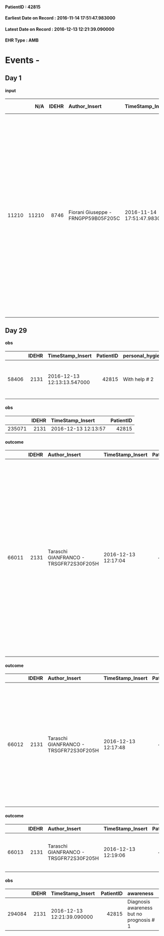 
#### PatientID : 42815
#### Earliest Date on Record : 2016-11-14 17:51:47.983000
#### Latest Date on Record : 2016-12-13 12:21:39.090000
#### EHR Type : AMB

# Events - 

## Day 1

#### input
|       |    N/A |   IDEHR | Author_Insert                       | TimeStamp_Insert           | EHRType   |   PatientID |   IDDigitalSignDocument | persone_vicine   |   Unnamed: 0_x.1 |   IDANAMNESI_SOCIALE | Patient   | FamigliaAltro   | Paziente_T   | FamigliaAltro_T   |   Non_Rilevabile_x.1 | Note_Non_Rilevabile_x.1   | opt_Problemi   | Note_I                                                                                                                                                                                                                                                                                                                                                                                                              | ds_note_timori                                                                                                            | chk_contr_sintomi   | chk_competenza                                 | opt_paziente_a      | opt_famiglia_a   | opt_adeguatezza   | opt_paziente_solo   | ds_note_con                                                                                                                                                                                 | opt_presente_assente   | Presenza_minori   | Caregiver_principale   | opt_capacita     | opt_necessario   | opt_presente   | opt_risorse_ec   | opt_paziente_psi   | opt_Ins_vol   | opt_paziente_ad   | opt_caregiver_ad   | opt_esenzione   | opt_inv_civile   |   ds_codice_es | Needs     | Fragility                    | opt_disponibilita_f   | opt_indennita_acc   | opt_legge   | opt_famiglia_psi   | opt_disponibilit_paz   |
|------:|-------:|--------:|:------------------------------------|:---------------------------|:----------|------------:|------------------------:|:-----------------|-----------------:|---------------------:|:----------|:----------------|:-------------|:------------------|---------------------:|:--------------------------|:---------------|:--------------------------------------------------------------------------------------------------------------------------------------------------------------------------------------------------------------------------------------------------------------------------------------------------------------------------------------------------------------------------------------------------------------------|:--------------------------------------------------------------------------------------------------------------------------|:--------------------|:-----------------------------------------------|:--------------------|:-----------------|:------------------|:--------------------|:--------------------------------------------------------------------------------------------------------------------------------------------------------------------------------------------|:-----------------------|:------------------|:-----------------------|:-----------------|:-----------------|:---------------|:-----------------|:-------------------|:--------------|:------------------|:-------------------|:----------------|:-----------------|---------------:|:----------|:-----------------------------|:----------------------|:--------------------|:------------|:-------------------|:-----------------------|
| 11210 |  11210 |    8746 | Fiorani Giuseppe - FRNGPP59B05F205C | 2016-11-14 17:51:47.983000 | AMB       |       42815 |                  552618 | N/A              |             4608 |                 2989 | Si#1      | Si#1            | No#0         | Si#1              |                    0 | NR                        | No#0           | Il pz √® informato della diagnosi e della progressione ma √® ancora dotato di un'area illusionale che lo spinge a pensare di migliorare e stabilizzare la patologia. L'ex moglie Nadia e la figlia Antonella sono preoccupate per il peggioramento e per il fatto che vive da solo. Per tale motivo la figlia Antonella,che vive a Milano,chiede il trasferimento presso l'hospice Vidas,per poterlo meglio seguire | I timori della famiglia sono legati alla solitudine del pz e al fatto che ,da qualche tempo √® pi√π stanco e sintomatico. | controllo sintomi#0 | competenza/capacit√† assistenziale caregiver#0 | Sovradimensionate#0 | Congruenti#1     | Si#1              | Si#1                | Il pz √® divorziato da anni e vive solo. Saltuariamente l'ex moglie lo va a trovare. La figlia unica Antonella ,ha 41 anni, √® cgt con due figli minori e vive a Milano in zona Primaticcio | Presente#1             | No#0              | La figlia Antonella    | Incrementabile#1 | Si#1             | No#0           | Adeguate#1       | Si#1               | No#0          | Totale#2          | Totale#2           | Si#1            | No#0             |             48 | Clinici#0 | sovraccarico assistenziale#4 | No#0                  | No#0                | No#0        | No#0               | No#0                   |


## Day 29

#### obs
|       |   IDEHR | TimeStamp_Insert           |   PatientID | personal_hygiene   | urine_elimination   | mobility      | speech            | active_diuresis     | asthenia     | motor_performance                                                                                | diet     | cognitive_state   | feces_elimination   | consumption_help   |
|------:|--------:|:---------------------------|------------:|:-------------------|:--------------------|:--------------|:------------------|:--------------------|:-------------|:-------------------------------------------------------------------------------------------------|:---------|:------------------|:--------------------|:-------------------|
| 58406 |    2131 | 2016-12-13 12:13:13.547000 |       42815 | With help # 2      | With help # 2       | With help # 2 | fluent speech # 0 | active diuresis # 0 | Moderate # 1 | 40% - Patient incapacitated, it requires continuous care, bedridden for pi√π 50% of the day # 04 | Free # 0 | Polished # 2      | With Aids # 1       | Independent # 0    |

#### obs
|        |   IDEHR | TimeStamp_Insert    |   PatientID |
|-------:|--------:|:--------------------|------------:|
| 235071 |    2131 | 2016-12-13 12:13:57 |       42815 |

#### outcome
|       |   IDEHR | Author_Insert                          | TimeStamp_Insert    |   PatientID |   IDDigitalSignDocument |   IDPAI_VIDAS | opt_problem                         |   opt_problem_num | opt_obiettivo                                                                                                                                                                                           |   opt_obiettivo_num | opt_stato_problema   |   opt_stato_problema_num | opt_interventi                                                                                                                                                                                                                                                                                                                                                                                 |   opt_interventi_num |
|------:|--------:|:---------------------------------------|:--------------------|------------:|------------------------:|--------------:|:------------------------------------|------------------:|:--------------------------------------------------------------------------------------------------------------------------------------------------------------------------------------------------------|--------------------:|:---------------------|-------------------------:|:-----------------------------------------------------------------------------------------------------------------------------------------------------------------------------------------------------------------------------------------------------------------------------------------------------------------------------------------------------------------------------------------------|---------------------:|
| 66011 |    2131 | Taraschi GIANFRANCO - TRSGFR72S30F205H | 2016-12-13 12:17:04 |       42815 |                  580940 |         68171 | Deficit in the care of s√® # 25 = 0 |                 4 | Keep the remaining capacit√ † ¬ † in taking care of s√®, helping the patient to accept their limitations, considering himself in a realistic and objective (eating, bathing, dressing, delete) # 40 = 0 |                   4 | Open Problem # 1     |                        1 | Implementation PAI - Guarantee the patient's choices based on his / her desires # 92 = 0; Implementation PAI - Replace with respect to the already compromised activities # 93 = 0; Implementation PAI - Guarantee the right privacy # 91 = 0; Implementation PAI - Help the patient in the activities in which there is still participation by maintaining a non-judgmental attitude # 94 = 0 |                    4 |

#### outcome
|       |   IDEHR | Author_Insert                          | TimeStamp_Insert    |   PatientID |   IDDigitalSignDocument |   IDPAI_VIDAS | opt_problem                                                      |   opt_problem_num | opt_obiettivo                                                                                                                                                                                        |   opt_obiettivo_num | opt_stato_problema   |   opt_stato_problema_num | opt_interventi                                                                                                                                                                                                                                                        |   opt_interventi_num |
|------:|--------:|:---------------------------------------|:--------------------|------------:|------------------------:|--------------:|:-----------------------------------------------------------------|------------------:|:-----------------------------------------------------------------------------------------------------------------------------------------------------------------------------------------------------|--------------------:|:---------------------|-------------------------:|:----------------------------------------------------------------------------------------------------------------------------------------------------------------------------------------------------------------------------------------------------------------------|---------------------:|
| 66012 |    2131 | Taraschi GIANFRANCO - TRSGFR72S30F205H | 2016-12-13 12:17:48 |       42815 |                  580942 |         68172 | Impaired mobility † ¬ / limitation of physical movement # 27 = 0 |                 1 | The patient utilizzer√ † ¬ † aids designed to increase the mobilit√ † ¬ †, by establishing priorit√ † ¬ † ¬ † attivit√ for daily † and reaching the awareness of the limits of his own body # 48 = 0 |                   4 | Open Problem # 1     |                        1 | Implementation PAI - Evaluate mobilization # 339 = 0; Implementation PAI - Favor the patient in setting priorities for daily activities # 340 = 0; Counseling - Allow the patient to express the feelings he feels about the effects of fatigue on his life # 341 = 0 |                    4 |

#### outcome
|       |   IDEHR | Author_Insert                          | TimeStamp_Insert    |   PatientID |   IDDigitalSignDocument |   IDPAI_VIDAS | opt_problem                 |   opt_problem_num | opt_obiettivo                                                  |   opt_obiettivo_num | opt_stato_problema   |   opt_stato_problema_num | opt_interventi                                                           |   opt_interventi_num |
|------:|--------:|:---------------------------------------|:--------------------|------------:|------------------------:|--------------:|:----------------------------|------------------:|:---------------------------------------------------------------|--------------------:|:---------------------|-------------------------:|:-------------------------------------------------------------------------|---------------------:|
| 66013 |    2131 | Taraschi GIANFRANCO - TRSGFR72S30F205H | 2016-12-13 12:19:06 |       42815 |                  580946 |         68173 | Abnormal urination # 37 = 0 |                 4 | The patient will not present ¬ † alterations in urine # 87 = 0 |                   4 | Open Problem # 1     |                        1 | PAI Implementation - To evaluate the efficacy of drug delivery # 806 = 0 |                    4 |

#### obs
|        |   IDEHR | TimeStamp_Insert           |   PatientID | awareness                                |
|-------:|--------:|:---------------------------|------------:|:-----------------------------------------|
| 294084 |    2131 | 2016-12-13 12:21:39.090000 |       42815 | Diagnosis awareness but no prognosis # 1 |



